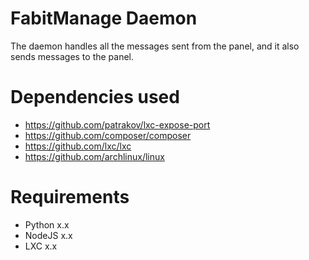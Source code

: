 # FabitManage Daemon
The daemon handles all the messages sent from the panel, and it also sends messages to the panel.

# Dependencies used
- https://github.com/patrakov/lxc-expose-port
- https://github.com/composer/composer
- https://github.com/lxc/lxc
- https://github.com/archlinux/linux

# Requirements
- Python x.x
- NodeJS x.x
- LXC x.x
